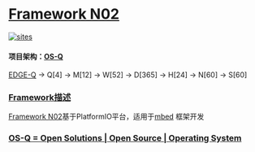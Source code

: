 ﻿# [Framework N02](https://github.com/OS-Q/N02)

[![sites](http://182.61.61.133/link/resources/OSQ.png)](http://www.OS-Q.com)

#### 项目架构：[OS-Q](https://github.com/OS-Q)

[EDGE-Q](https://github.com/OS-Q/EDGE-Q) -> Q[4] -> M[12] -> W[52] -> D[365] -> H[24] -> N[60] -> S[60]

### [Framework描述](https://github.com/OS-Q/N02/wiki) 

[Framework N02](https://github.com/OS-Q/N02)基于PlatformIO平台，适用于[mbed](http://mbed.org) 框架开发

### [OS-Q = Open Solutions | Open Source |  Operating System ](http://www.OS-Q.com/N02)